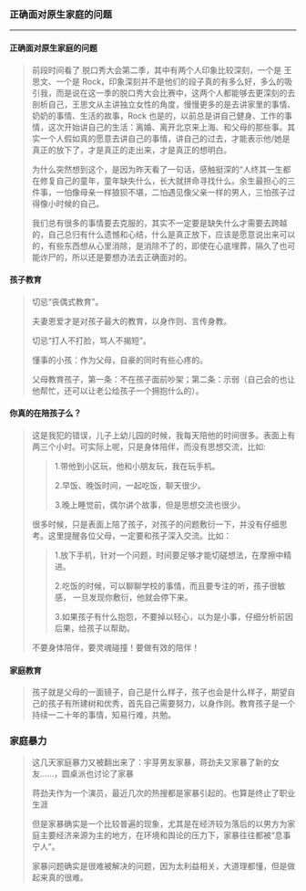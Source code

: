 ### 正确面对原生家庭的问题

---
#### 正确面对原生家庭的问题
> 前段时间看了 脱口秀大会第二季，其中有两个人印象比较深刻，一个是 王思文、一个是 Rock，印象深刻并不是他们的段子真的有多么好，多么的吸引我，而是说在这一季的脱口秀大会比赛中，这两个人都能够去更深刻的去剖析自己，王思文从主讲独立女性的角度，慢慢更多的是去讲家里的事情、奶奶的事情、生活的故事，Rock 也是的，以前总是讲自己健身、工作的事情，这次开始讲自己的生活：离婚、离开北京来上海、和父母的那些事。其实一个人假如真的愿意去讲自己的事情，讲自己的过去，才能表示他/她是真正的放下了，才是真正的走出来，才是真正的想明白。
>
> 为什么突然想到这个，是因为昨天看了一句话，感触挺深的“人终其一生都在修复自己的童年，童年缺失什么，长大就拼命寻找什么。余生最担心的三件事，一怕像母亲一样狼狈不堪，二怕遇见像父亲一样的男人，三怕孩子过得像小时候的自己。
>
>我们总有很多的事情要去克服的，其实不一定要是缺失什么才需要去跨越的，自己总归有什么遗憾和心结，什么是真正放下，应该是愿意说出来可以的，有些东西想从心里消除，是消除不了的，即使在心底埋葬，隔久了也可能诈尸的，所以还是要想办法去正确面对的。

#### 孩子教育
> 切忌“丧偶式教育”。
>
> 夫妻恩爱才是对孩子最大的教育，以身作则、言传身教。
>
> 切忌“打人不打脸，骂人不揭短”。
>
> 懂事的小孩：作为父母，自豪的同时有些心疼的。
>
> 父母教育孩子，第一条：不在孩子面前吵架；第二条：示弱（自己会的也让他帮忙，还可以让老公给孩子一个拥抱什么的）。

#### 你真的在陪孩子么？
> 这是我犯的错误，儿子上幼儿园的时候，我每天陪他的时间很多。表面上有两三个小时。可实际上呢，只是身体陪伴，而没有思想交流，比如:
>> 1.带他到小区玩，他和小朋友玩，我在玩手机。
>>
>> 2.早饭、晚饭时间，一起吃饭，聊天很少。
>>
>> 3.晚上睡觉前，偶尔讲个故事，但是思想交流也很少。
>
> 很多时候，只是表面上陪了孩子，对孩子的问题敷衍一下，并没有仔细思考。这里提醒各位父母，一定要和孩子深入交流。比如：
>>
>> 1.放下手机，针对一个问题，时间要足够才能切磋想法，在摩擦中精进。
>>
>> 2.吃饭的时候，可以聊聊学校的事情，而且要专注的听，孩子很敏感， 一旦发现你敷衍，他就会停下来。
>>
>> 3.如果孩子有什么抱怨，不要掉以轻心，以为是小事，仔细分析前因后果，给孩子以帮助。
>
> 不要身体陪伴，要灵魂碰撞！要做有效的陪伴！

#### 家庭教育
> 孩子就是父母的一面镜子，自己是什么样子，孩子也会是什么样子，期望自己的孩子有所建树和优秀，首先自己需要努力，以身作则。教育孩子是一个持续一二十年的事情，知易行难，共勉。

### 家庭暴力
> 这几天家庭暴力又被翻出来了：宇芽男友家暴，蒋劲夫又家暴了新的女友……，圆桌派也讨论了家暴
>
> 蒋劲夫作为一个演员，最近几次的热搜都是家暴引起的。也算是终止了职业生涯
>
> 但是家暴确实是一个比较普遍的现象，尤其是在经济较为落后的以男方为家庭主要经济来源为主的地方，在环境和舆论的压力下，家暴往往都被“息事宁人”。
>
> 家暴问题确实是很难被解决的问题，因为太利益相关，大道理都懂，但是做起来真的很难。
